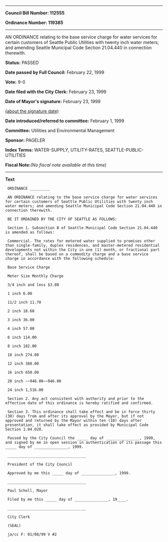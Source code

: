 

********

**Council Bill Number: 112555**
   
**Ordinance Number: 119385**
********

 AN ORDINANCE relating to the base service charge for water services for certain customers of Seattle Public Utilities with twenty inch water meters; and amending Seattle Municipal Code Section 21.04.440 in connection therewith.

**Status:** PASSED
   
**Date passed by Full Council:** February 22, 1999
   
**Vote:** 9-0
   
**Date filed with the City Clerk:** February 23, 1999
   
**Date of Mayor's signature:** February 23, 1999
   
[(about the signature date)](/~public/approvaldate.htm)
   
   
   
**Date introduced/referred to committee:** February 1, 1999
   
**Committee:** Utilities and Environmental Management
   
**Sponsor:** PAGELER
   
   
**Index Terms:** WATER-SUPPLY, UTILITY-RATES, SEATTLE-PUBLIC-UTILITIES

**Fiscal Note:**_(No fiscal note available at this time)_

********

**Text**
   
```
 ORDINANCE _________

 AN ORDINANCE relating to the base service charge for water services for certain customers of Seattle Public Utilities with twenty inch water meters; and amending Seattle Municipal Code Section 21.04.440 in connection therewith.

 BE IT ORDAINED BY THE CITY OF SEATTLE AS FOLLOWS:

 Section 1. Subsection B of Seattle Municipal Code Section 21.04.440 is amended as follows:

 Commercial. The rates for metered water supplied to premises other than single-family, duplex residences, and master-metered residential developments not within the City in one (1) month, or fractional part thereof, shall be based on a commodity charge and a base service charge in accordance with the following schedule:

 Base Service Charge

 Meter Size Monthly Charge

 3/4 inch and less $3.80

 1 inch 6.00

 11/2 inch 11.70

 2 inch 18.60

 3 inch 36.00

 4 inch 57.00

 6 inch 114.00

 8 inch 182.00

 10 inch 274.00

 12 inch 388.00

 16 inch 650.00

 20 inch ~~948.00~~946.00

 24 inch 1,516.00

 Section 2. Any act consistent with authority and prior to the effective date of this ordinance is hereby ratified and confirmed.

 Section 3. This ordinance shall take effect and be in force thirty (30) days from and after its approval by the Mayor, but if not approved and returned by the Mayor within ten (10) days after presentation, it shall take effect as provided by Municipal Code Section 1.04.020.

 Passed by the City Council the _____ day of _______________, 1999, and signed by me in open session in authentication of its passage this _____ day of _______________, 1999.

 ___________________________________

 President of the City Council

 Approved by me this _____ day of _______________, 1999.

 ___________________________________

 Paul Schell, Mayor

 Filed by me this _____ day of _______________, 19____.

 ___________________________________

 City Clerk

 (SEAL)

 ja/cc F: 01/08/99 V #2

```
